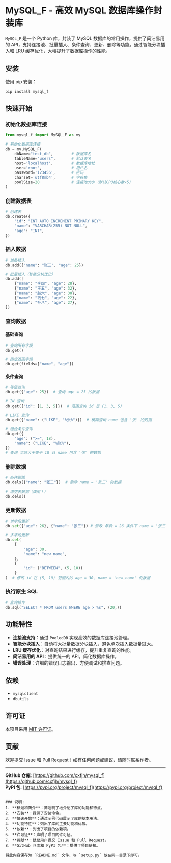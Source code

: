 # MySQL_F - 高效 MySQL 数据库操作封装库

`MySQL_F` 是一个 Python 库，封装了 MySQL 数据库的常用操作，提供了简洁易用的 API，支持连接池、批量插入、条件查询、更新、删除等功能。通过智能分块插入和 LRU 缓存优化，大幅提升了数据库操作的性能。

## 安装

使用 pip 安装：

```bash
pip install mysql_f
```

## 快速开始

### 初始化数据库连接

```python
from mysql_f import MySQL_F as my

# 初始化数据库连接
db = my.MySQL_F(
    dbName="test_db",        # 数据库名
    tableName="users",       # 默认表名
    host='localhost',        # 数据库地址
    user='root',             # 用户名
    password='123456',       # 密码
    charset='utf8mb4',       # 字符集
    poolSize=20              # 连接池大小（默认CPU核心数×5）
)
```

### 创建数据表

```python
# 创建表
db.create({
    "id": "INT AUTO_INCREMENT PRIMARY KEY",
    "name": "VARCHAR(255) NOT NULL",
    "age": "INT",
})
```

### 插入数据

```python
# 单条插入
db.add({"name": "张三", "age": 25})  

# 批量插入（智能分块优化）
db.add([
    {"name": "李四", "age": 28},
    {"name": "王五", "age": 32},
    {"name": "赵六", "age": 30},
    {"name": "钱七", "age": 22},
    {"name": "孙八", "age": 27},
]) 
```

### 查询数据

#### 基础查询

```python
# 查询所有字段
db.get()

# 指定返回字段
db.get(fields=["name", "age"]) 
```

#### 条件查询

```python
# 等值查询
db.get({"age": 25})  # 查询 age = 25 的数据

# IN 查询
db.get({"id": [1, 3, 5]})  # 范围查询 id 是 (1, 3, 5)

# LIKE 查询
db.get({"name": ("LIKE", "%张%")})  # 模糊查询 name 包含 '张' 的数据

# 组合条件查询
db.get({
    "age": (">=", 18),
    "name": ("LIKE", "%张%"),
})
# 查询 年龄大于等于 18 且 name 包含 '张' 的数据
```

### 删除数据

```python
# 条件删除
db.dels({"name": "张三"})  # 删除 name = '张三' 的数据

# 清空表数据（慎用！）
db.dels() 
```

### 更新数据

```python
# 单字段更新
db.set({"age": 26}, {"name": "张三"}) # 修改 年龄 = 26 条件下 name = '张三' 的数据

# 多字段更新
db.set(
    {
        "age": 30,
        "name": "new_name",
    }, 
    {
        "id": ("BETWEEN", (5, 10))
    }
)  # 修改 id 在 (5, 10) 范围内的 age = 30, name = 'new_name' 的数据
```

### 执行原生 SQL

```python
# 查询操作
db.sql("SELECT * FROM users WHERE age > %s", (20,))
```

## 功能特性

- **连接池支持**：通过 `PooledDB` 实现高效的数据库连接池管理。
- **智能分块插入**：自动将大批量数据分块插入，避免单次插入数据量过大。
- **LRU 缓存优化**：对查询结果进行缓存，提升重复查询的性能。
- **简洁易用的 API**：提供统一的 API，简化数据库操作。
- **错误处理**：详细的错误日志输出，方便调试和排查问题。

## 依赖

- `mysqlclient`
- `dbutils`

## 许可证

本项目采用 [MIT 许可证](LICENSE)。

## 贡献

欢迎提交 Issue 和 Pull Request！如有任何问题或建议，请随时联系作者。

---

**GitHub 仓库**: [https://github.com/cxfjh/mysql_f](https://github.com/cxfjh/mysql_f)  
**PyPI 包**: [https://pypi.org/project/mysql_f](https://pypi.org/project/mysql_f)
```

### 说明：
1. **标题和简介**：简洁明了地介绍了库的功能和特点。
2. **安装**：提供了安装命令。
3. **快速开始**：通过示例代码展示了库的基本用法。
4. **功能特性**：列出了库的主要功能和优势。
5. **依赖**：列出了项目的依赖项。
6. **许可证**：声明了项目的许可证。
7. **贡献**：鼓励用户提交 Issue 和 Pull Request。
8. **GitHub 仓库和 PyPI 包**：提供了项目链接。

将此内容保存为 `README.md` 文件，与 `setup.py` 放在同一目录下即可。